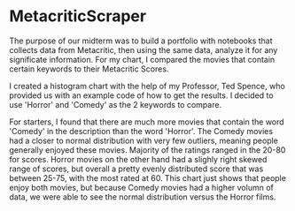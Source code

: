 # MetacriticScraper

The purpose of our midterm was to build a portfolio with notebooks that collects data from Metacritic, then using the same data, analyze it for any significate information. For my chart, I compared the movies that contain certain keywords to their Metacritic Scores. 

I created a histogram chart with the help of my Professor, Ted Spence, who provided us with an example code of how to get the results. I decided to use 'Horror' and 'Comedy' as the 2 keywords to compare. 

For starters, I found that there are much more movies that contain the word 'Comedy' in the description than the word 'Horror'. The Comedy movies had a closer to normal distribution with very few outliers, meaning people generally enjoyed these movies. Majority of the ratings ranged in the 20-80 for scores. Horror movies on the other hand had a slighly right skewed range of scores, but overall a pretty evenly distributed score that was between 25-75, with the most rated at 60. This chart just shows that people enjoy both movies, but because Comedy movies had a higher volumn of data, we were able to see the normal distribution versus the Horror films. 
